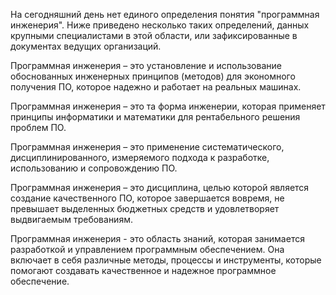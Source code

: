 На сегодняшний день нет единого определения понятия "программная инженерия". Ниже приведено несколько таких определений, данных крупными специалистами в этой области, или зафиксированные в документах ведущих организаций.

Программная инженерия – это установление и использование обоснованных инженерных принципов (методов) для экономного получения ПО, которое надежно и работает на реальных машинах.

Программная инженерия – это та форма инженерии, которая применяет принципы информатики и математики для рентабельного решения проблем ПО.

Программная инженерия – это применение систематического, дисциплинированного, измеряемого подхода к разработке, использованию и сопровождению ПО.

Программная инженерия – это дисциплина, целью которой является создание качественного ПО, которое завершается вовремя, не превышает выделенных бюджетных средств и удовлетворяет выдвигаемым требованиям.

Программная инженерия - это область знаний, которая занимается разработкой и управлением программным обеспечением. Она включает в себя различные методы, процессы и инструменты, которые помогают создавать качественное и надежное программное обеспечение.